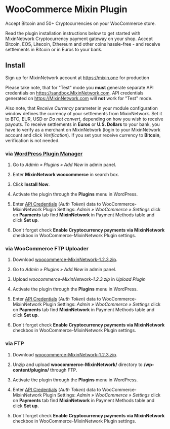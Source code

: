 # WooCommerce Mixin Plugin

Accept Bitcoin and 50+ Cryptocurrencies on your WooCommerce store.

Read the plugin installation instructions below to get started with MixinNetwork Cryptocurrency payment gateway on your shop. Accept Bitcoin, EOS, Litecoin, Ethereum and other coins hassle-free - and receive settlements in Bitcoin or in Euros to your bank.

## Install

Sign up for MixinNetwork account at <https://mixin.one> for production 

Please take note, that for "Test" mode you **must** generate separate API credentials on <https://sandbox.MixinNetwork.com>. API credentials generated on <https://MixinNetwork.com> will **not** work for "Test" mode.

Also note, that *Receive Currency* parameter in your module configuration window defines the currency of your settlements from MixinNetwork. Set it to BTC, EUR, USD or *Do not convert*, depending on how you wish to receive payouts. To receive settlements in **Euros** or **U.S. Dollars** to your bank, you have to verify as a merchant on MixinNetwork (login to your MixinNetwork account and click *Verification*). If you set your receive currency to **Bitcoin**, verification is not needed.

### via [WordPress Plugin Manager](https://codex.wordpress.org/Plugins_Add_New_Screen)

1. Go to *Admin » Plugins » Add New* in admin panel.

2. Enter **MixinNetwork woocommerce** in search box.

3. Click **Install Now**.

4. Activate the plugin through the **Plugins** menu in WordPress.

5. Enter [API Credentials](https://support.MixinNetwork.com/en/42/how-can-i-create-MixinNetwork-api-credentials) (*Auth Token*) data to WooCommerce-MixinNetwork Plugin Settings: *Admin » WooCommerce » Settings* click on **Payments** tab find **MixinNetwork** in Payment Methods table and click **Set up**.

6. Don't forget check **Enable Cryptocurrency payments via MixinNetwork** checkbox in WooCommerce-MixinNetwork Plugin settings.

### via WooCommerce FTP Uploader

1. Download [woocommerce-MixinNetwork-1.2.3.zip](https://github.com/MixinNetwork/woocommerce-plugin/releases/download/v1.2.3/woocommerce-MixinNetwork-1.2.3.zip).

2. Go to *Admin » Plugins » Add New* in admin panel.

3. Upload *woocommerce-MixinNetwork-1.2.3.zip* in *Upload Plugin*

4. Activate the plugin through the **Plugins** menu in WordPress.

5. Enter [API Credentials](https://support.MixinNetwork.com/en/42/how-can-i-create-MixinNetwork-api-credentials) (*Auth Token*) data to WooCommerce-MixinNetwork Plugin Settings: *Admin » WooCommerce » Settings* click on **Payments** tab find **MixinNetwork** in Payment Methods table and click **Set up**.

6. Don't forget check **Enable Cryptocurrency payments via MixinNetwork** checkbox in WooCommerce-MixinNetwork Plugin settings.

### via FTP

1. Download [woocommerce-MixinNetwork-1.2.3.zip](https://github.com/MixinNetwork/woocommerce-plugin/releases/download/v1.2.3/woocommerce-MixinNetwork-1.2.3.zip).

2. Unzip and upload **woocommerce-MixinNetwork/** directory to **/wp-content/plugins/** through FTP.

3. Activate the plugin through the **Plugins** menu in WordPress.

4. Enter [API Credentials](https://support.MixinNetwork.com/en/42/how-can-i-create-MixinNetwork-api-credentials) (*Auth Token*) data to WooCommerce-MixinNetwork Plugin Settings: *Admin » WooCommerce » Settings* click on **Payments** tab find **MixinNetwork** in Payment Methods table and click **Set up**.

5. Don't forget check **Enable Cryptocurrency payments via MixinNetwork** checkbox in WooCommerce-MixinNetwork Plugin settings.
